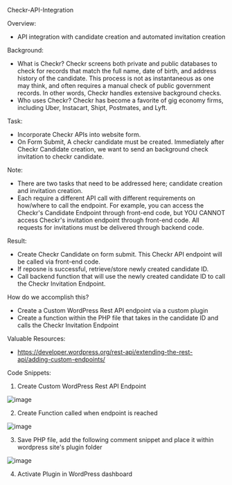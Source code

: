 Checkr-API-Integration

Overview:
- API integration with candidate creation and automated invitation creation

Background:
- What is Checkr? Checkr screens both private and public databases to check for records that match the full name, date of birth, and address history of the candidate. This process is not as instantaneous as one may think, and often requires a manual check of public government records. In other words, Checkr handles extensive background checks.
- Who uses Checkr? Checkr has become a favorite of gig economy firms, including Uber, Instacart, Shipt, Postmates, and Lyft.

Task:
- Incorporate Checkr APIs into website form.
- On Form Submit, A checkr candidate must be created. Immediately after Checkr Candidate creation, we want to send an background check invitation to checkr candidate.

Note:
- There are two tasks that need to be addressed here; candidate creation and invitation creation.
- Each require a different API call with different requirements on how/where to call the endpoint. For example, you can access the Checkr's Candidate Endpoint through front-end code, but YOU CANNOT access Checkr's invitation endpoint through front-end code. All requests for invitations must be delivered through backend code.

Result:
- Create Checkr Candidate on form submit. This Checkr API endpoint will be called via front-end code.
- If reposne is successful, retrieve/store newly created candidate ID.
- Call backend function that will use the newly created candidate ID to call the Checkr Invitation Endpoint.

How do we accomplish this?
- Create a Custom WordPress Rest API endpoint via a custom plugin
- Create a function within the PHP file that takes in the candidate ID and calls the Checkr Invitation Endpoint

Valuable Resources:
- https://developer.wordpress.org/rest-api/extending-the-rest-api/adding-custom-endpoints/


Code Snippets:
1.	Create Custom WordPress Rest API Endpoint

![image](https://user-images.githubusercontent.com/40924201/138778281-5e0ff3da-5f24-40d3-8767-5bfccd3395e7.png)

2.	Create Function called when endpoint is reached

![image](https://user-images.githubusercontent.com/40924201/138778302-8cde9913-06a1-462e-8937-527523ecdae8.png)
 
3.	Save PHP file, add the following comment snippet and place it within wordpress site's plugin folder

![image](https://user-images.githubusercontent.com/40924201/138778320-aac58e21-99d3-43b6-8182-63368237d0ff.png)
 
4.	Activate Plugin in WordPress dashboard







